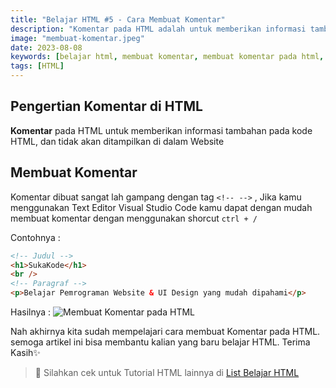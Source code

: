 ```yaml
---
title: "Belajar HTML #5 - Cara Membuat Komentar"
description: "Komentar pada HTML adalah untuk memberikan informasi tambahan untuk kode HTML"
image: "membuat-komentar.jpeg"
date: 2023-08-08
keywords: [belajar html, membuat komentar, membuat komentar pada html, komentar html]
tags: [HTML]
---
```


## Pengertian Komentar di HTML

**Komentar** pada HTML untuk memberikan informasi tambahan pada kode HTML, dan tidak akan ditampilkan di dalam Website

## Membuat Komentar

Komentar dibuat sangat lah gampang dengan tag `<!-- -->` , Jika kamu menggunakan Text Editor Visual Studio Code kamu dapat dengan mudah membuat komentar dengan menggunakan shorcut `ctrl + /`

Contohnya :

```html
<!-- Judul -->
<h1>SukaKode</h1>
<br />
<!-- Paragraf -->
<p>Belajar Pemrograman Website & UI Design yang mudah dipahami</p>
```

Hasilnya :
![Membuat Komentar pada HTML](/images/html-komentar.jpg)

Nah akhirnya kita sudah mempelajari cara membuat Komentar pada HTML. semoga artikel ini bisa membantu kalian yang baru belajar HTML. Terima Kasih✨

> 📖 Silahkan cek untuk Tutorial HTML lainnya di <a class="text-blue-500" href="/tutorial/html">List Belajar HTML</a>
